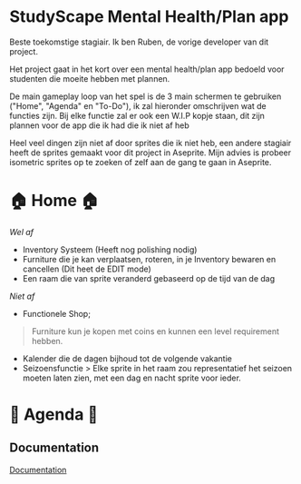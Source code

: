 
# StudyScape Mental Health/Plan app


Beste toekomstige stagiair.
Ik ben Ruben, de vorige developer van dit project. 

Het project gaat in het kort over een mental health/plan app bedoeld voor studenten die moeite hebben met plannen.


De main gameplay loop van het spel is de 3 main schermen te gebruiken ("Home", "Agenda" en "To-Do"), ik zal hieronder omschrijven wat de functies zijn. Bij elke functie
zal er ook een W.I.P kopje staan, dit zijn plannen voor de app die ik had die ik niet af heb

Heel veel dingen zijn niet af door sprites die ik niet heb, een andere stagiair heeft de sprites gemaakt voor dit project in Aseprite. Mijn advies is probeer isometric sprites op te zoeken of zelf aan de gang te gaan in Aseprite.

# :house: **Home** :house:
*Wel af*
* Inventory Systeem (Heeft nog polishing nodig)
* Furniture die je kan verplaatsen, roteren, in je Inventory bewaren en cancellen (Dit heet de EDIT mode)
* Een raam die van sprite veranderd gebaseerd op de tijd van de dag 

*Niet af*
* Functionele Shop;
>Furniture kun je kopen met coins en kunnen een level requirement hebben.

* Kalender die de dagen bijhoud tot de volgende vakantie
* Seizoensfunctie > Elke sprite in het raam zou representatief het seizoen moeten laten zien, met een dag en nacht sprite voor ieder.

# :calendar: **Agenda** :calendar:


## Documentation

[Documentation](https://linktodocumentation)

